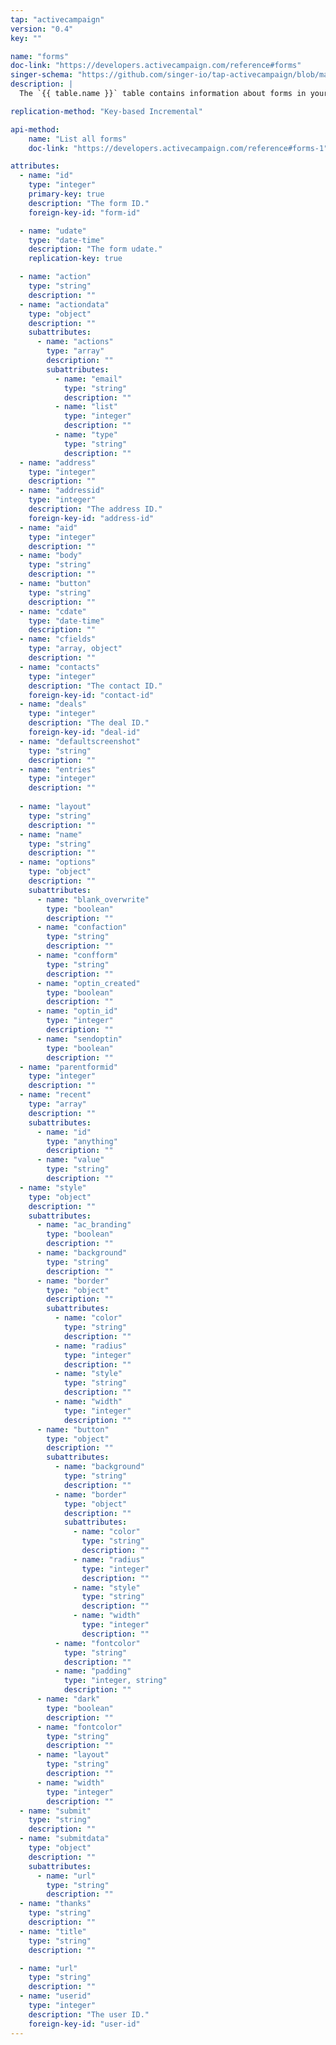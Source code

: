 ```yaml
---
tap: "activecampaign"
version: "0.4"
key: ""

name: "forms"
doc-link: "https://developers.activecampaign.com/reference#forms"
singer-schema: "https://github.com/singer-io/tap-activecampaign/blob/master/tap_activecampaign/schemas/forms.json"
description: |
  The `{{ table.name }}` table contains information about forms in your {{ integration.display_name }} account.

replication-method: "Key-based Incremental"

api-method:
    name: "List all forms"
    doc-link: "https://developers.activecampaign.com/reference#forms-1"

attributes:
  - name: "id"
    type: "integer"
    primary-key: true
    description: "The form ID."
    foreign-key-id: "form-id"

  - name: "udate"
    type: "date-time"
    description: "The form udate."
    replication-key: true

  - name: "action"
    type: "string"
    description: ""
  - name: "actiondata"
    type: "object"
    description: ""
    subattributes:
      - name: "actions"
        type: "array"
        description: ""
        subattributes:
          - name: "email"
            type: "string"
            description: ""
          - name: "list"
            type: "integer"
            description: ""
          - name: "type"
            type: "string"
            description: ""
  - name: "address"
    type: "integer"
    description: ""
  - name: "addressid"
    type: "integer"
    description: "The address ID."
    foreign-key-id: "address-id"
  - name: "aid"
    type: "integer"
    description: ""
  - name: "body"
    type: "string"
    description: ""
  - name: "button"
    type: "string"
    description: ""
  - name: "cdate"
    type: "date-time"
    description: ""
  - name: "cfields"
    type: "array, object"
    description: ""
  - name: "contacts"
    type: "integer"
    description: "The contact ID."
    foreign-key-id: "contact-id"
  - name: "deals"
    type: "integer"
    description: "The deal ID."
    foreign-key-id: "deal-id"
  - name: "defaultscreenshot"
    type: "string"
    description: ""
  - name: "entries"
    type: "integer"
    description: ""
  
  - name: "layout"
    type: "string"
    description: ""
  - name: "name"
    type: "string"
    description: ""
  - name: "options"
    type: "object"
    description: ""
    subattributes:
      - name: "blank_overwrite"
        type: "boolean"
        description: ""
      - name: "confaction"
        type: "string"
        description: ""
      - name: "confform"
        type: "string"
        description: ""
      - name: "optin_created"
        type: "boolean"
        description: ""
      - name: "optin_id"
        type: "integer"
        description: ""
      - name: "sendoptin"
        type: "boolean"
        description: ""
  - name: "parentformid"
    type: "integer"
    description: ""
  - name: "recent"
    type: "array"
    description: ""
    subattributes:
      - name: "id"
        type: "anything"
        description: ""
      - name: "value"
        type: "string"
        description: ""
  - name: "style"
    type: "object"
    description: ""
    subattributes:
      - name: "ac_branding"
        type: "boolean"
        description: ""
      - name: "background"
        type: "string"
        description: ""
      - name: "border"
        type: "object"
        description: ""
        subattributes:
          - name: "color"
            type: "string"
            description: ""
          - name: "radius"
            type: "integer"
            description: ""
          - name: "style"
            type: "string"
            description: ""
          - name: "width"
            type: "integer"
            description: ""
      - name: "button"
        type: "object"
        description: ""
        subattributes:
          - name: "background"
            type: "string"
            description: ""
          - name: "border"
            type: "object"
            description: ""
            subattributes:
              - name: "color"
                type: "string"
                description: ""
              - name: "radius"
                type: "integer"
                description: ""
              - name: "style"
                type: "string"
                description: ""
              - name: "width"
                type: "integer"
                description: ""
          - name: "fontcolor"
            type: "string"
            description: ""
          - name: "padding"
            type: "integer, string"
            description: ""
      - name: "dark"
        type: "boolean"
        description: ""
      - name: "fontcolor"
        type: "string"
        description: ""
      - name: "layout"
        type: "string"
        description: ""
      - name: "width"
        type: "integer"
        description: ""
  - name: "submit"
    type: "string"
    description: ""
  - name: "submitdata"
    type: "object"
    description: ""
    subattributes:
      - name: "url"
        type: "string"
        description: ""
  - name: "thanks"
    type: "string"
    description: ""
  - name: "title"
    type: "string"
    description: ""

  - name: "url"
    type: "string"
    description: ""
  - name: "userid"
    type: "integer"
    description: "The user ID."
    foreign-key-id: "user-id"
---
```

